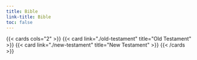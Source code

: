 ```yaml
---
title: Bible
link-title: Bible
toc: false
---
```


{{< cards cols="2" >}}
  {{< card link="./old-testament" title="Old Testament" >}}
  {{< card link="./new-testament" title="New Testament" >}}
{{< /cards >}}
